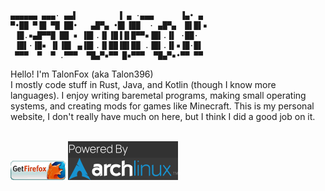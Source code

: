  ```
▄▄▄▄▄▄ ▄▄▄· ▄▄▌         ▐ ▄ ·▄▄▄      ▐▄• ▄ 
▀•██ ▀▐█ ▀█ ██•   ▄█▀▄ •█▌▐██  · ▄█▀▄  █▌█▌▪
  ▐█.▪▄█▀▀█ ██ ▪ ▐█▌.▐▌▐█▐▐▌█▀▀▪▐█▌.▐▌ ·██· 
  ▐█▌·▐█▪ ▐▌▐█▌ ▄▐█▌.▐▌██▐█▌██ .▐█▌.▐▌▪▐█·█▌
  ▀▀▀  ▀  ▀ .▀▀▀  ▀█▄▀▪▀▀ █▪▀▀▀  ▀█▄▀▪•▀▀ ▀▀
```
Hello! I'm TalonFox (aka Talon396)  
I mostly code stuff in Rust, Java, and Kotlin (though I know more languages). I enjoy writing baremetal programs, making small operating systems, and creating mods for games like Minecraft.
This is my personal website, I don't really have much on here, but I think I did a good job on it.   
<br>

[<img src="getfirefox.gif">](https://getfirefox.com) [<img src="archlinux.svg">](https://archlinux.org/)
